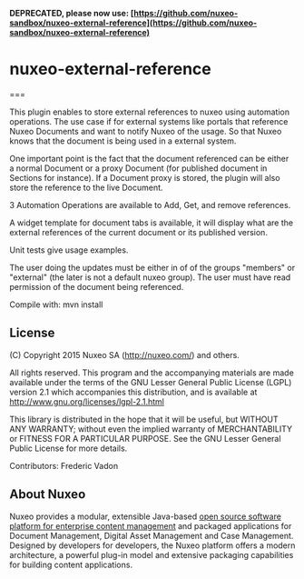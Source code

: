 **DEPRECATED, please now use: [https://github.com/nuxeo-sandbox/nuxeo-external-reference](https://github.com/nuxeo-sandbox/nuxeo-external-reference)**

# nuxeo-external-reference
===

This plugin enables to store external references to nuxeo using automation operations. The use case if for external systems like portals that reference Nuxeo Documents and want to notify Nuxeo of the usage. So that Nuxeo knows that the document is being used in a external system.

One important point is the fact that the document referenced can be either a normal Document or a proxy Document (for published document in Sections for instance). If a Document proxy is stored, the plugin will also store the reference to the live Document.

3 Automation Operations are available to Add, Get, and remove references.

A widget template for document tabs is available, it will display what are the external references of the current document or its published version.

Unit tests give usage examples.

The user doing the updates must be either in of of the groups "members" or "external" (the later is not a default nuxeo group). The user must have read permission of the document being referenced.


Compile with: mvn install




## License
(C) Copyright 2015 Nuxeo SA (http://nuxeo.com/) and others.

All rights reserved. This program and the accompanying materials
are made available under the terms of the GNU Lesser General Public License
(LGPL) version 2.1 which accompanies this distribution, and is available at
http://www.gnu.org/licenses/lgpl-2.1.html

This library is distributed in the hope that it will be useful,
but WITHOUT ANY WARRANTY; without even the implied warranty of
MERCHANTABILITY or FITNESS FOR A PARTICULAR PURPOSE. See the GNU
Lesser General Public License for more details.

Contributors:
Frederic Vadon 

## About Nuxeo

Nuxeo provides a modular, extensible Java-based [open source software platform for enterprise content management](http://www.nuxeo.com) and packaged applications for Document Management, Digital Asset Management and Case Management. Designed by developers for developers, the Nuxeo platform offers a modern architecture, a powerful plug-in model and extensive packaging capabilities for building content applications.

